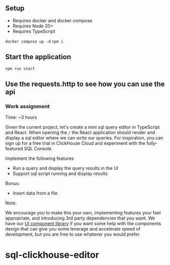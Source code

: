 ## Setup

- Requires docker and docker compose
- Requires Node 20+
- Requires TypeScript

`docker compose up -d`
`npm i`

## Start the application

`npm run start`

## Use the requests.http to see how you can use the api

### Work assignment

Time: ~3 hours

Given the current project, let's create a mini sql query editor in TypeScript and React. When opening the `/` the React application
should render and display a sql editor where we can write our queries. For inspiration, you can sign up for a free trial in ClickHouse Cloud
and experiment with the fully-featured SQL Console.

Implement the following features

- Run a query and display the query results in the UI
- Support sql script running and display results

Bonus:

- Insert data from a file

Note:

We encourage you to make this your own, implementing features your feel appropriate, and introducing 3rd party dependencies that you want. We have our [UI component library](https://click-ui.vercel.app) if you want some help with the components design that can give you some leverage and accelerate speed of development, but you are free to use whatever you would prefer.
# sql-clickhouse-editor

